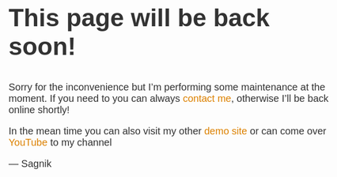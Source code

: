 


<!doctype html>
<title>Sagnik Resume Site Maintenance</title>
<style>
  body { text-align: center; padding: 150px; }
  h1 { font-size: 50px; }
  body { font: 20px Helvetica, sans-serif; color: #333; }
  article { display: block; text-align: left; width: 650px; margin: 0 auto; }
  a { color: #dc8100; text-decoration: none; }
  a:hover { color: #333; text-decoration: none; }
</style>

<article>
    <h1>This page will be back soon!</h1>
    <div>
        <p>Sorry for the inconvenience but I&rsquo;m performing some maintenance at the moment. If you need to you can always <a href="mailto:sagnikchatterjee155@gmail.com">contact me</a>, otherwise I&rsquo;ll be back online shortly!</p>
        <p>In the mean time you can also visit my other <a href="https://sagnik20.github.io/site0/">demo site</a> or can come over <a href="https://www.youtube.com/channel/UCJ3oAXX8S6CLIH7IlVKD8rA">YouTube</a> to my channel</p>
        <p>&mdash; Sagnik</p>
    </div>
</article>
